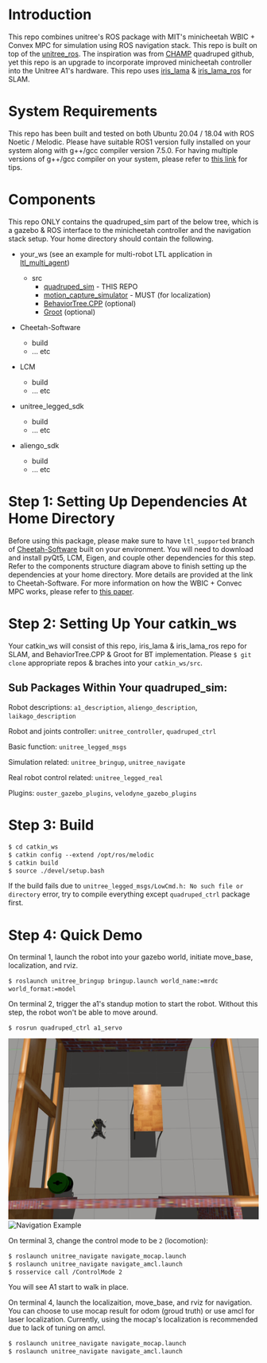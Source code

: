 # Introduction
This repo combines unitree's ROS package with MIT's minicheetah WBIC + Convex MPC for simulation using ROS navigation stack. This repo is built on top of the [unitree_ros](https://github.com/unitreerobotics/unitree_ros.git). The inspiration was from [CHAMP](https://github.com/chvmp/champ) quadruped github, yet this repo is an upgrade to incorporate improved minicheetah controller into the Unitree A1's hardware. This repo uses [iris_lama](https://github.com/iris-ua/iris_lama) & [iris_lama_ros](https://github.com/iris-ua/iris_lama_ros) for SLAM.

# System Requirements
This repo has been built and tested on both Ubuntu 20.04 / 18.04 with ROS Noetic / Melodic. Please have suitable ROS1 version fully installed on your system along with g++/gcc compiler version 7.5.0. For having multiple versions of g++/gcc compiler on your system, please refer to [this link](https://github.com/vlfeat/matconvnet/issues/967#issuecomment-304977445) for tips. 

# Components
This repo ONLY contains the quadruped_sim part of the below tree, which is a gazebo & ROS interface to the minicheetah controller and the navigation stack setup. Your home directory should contain the following.

* your_ws (see an example for multi-robot LTL application in [ltl_multi_agent](https://github.com/GTLIDAR/ltl_multi_agent))
    * src
        * [quadruped_sim](https://github.gatech.edu/GeorgiaTechLIDARGroup/quadruped_sim) - THIS REPO
        * [motion_capture_simulator](https://github.com/KTH-SML/motion_capture_simulator) - MUST (for localization)
        * [BehaviorTree.CPP](https://github.com/BehaviorTree/BehaviorTree.CPP) (optional)
        * [Groot](https://github.com/BehaviorTree/Groot) (optional)

* Cheetah-Software <ltl-supported>
    * build
    * ... etc
* LCM
    * build
    * ... etc
* unitree_legged_sdk
    * build
    * ... etc
* aliengo_sdk
    * build
    * ... etc


# Step 1: Setting Up Dependencies At Home Directory
Before using this package, please make sure to have `ltl_supported` branch of [Cheetah-Software](https://github.com/GTLIDAR/Cheetah-Software) built on your environment. You will need to download and install pyQt5, LCM, Eigen, and couple other dependencies for this step. Refer to the components structure diagram above to finish setting up the dependencies at your home directory. More details are provided at the link to Cheetah-Software. For more information on how the WBIC + Convec MPC works, please refer to [this paper](https://arxiv.org/pdf/1909.06586.pdf). 

# Step 2: Setting Up Your catkin_ws
Your catkin_ws will consist of this repo, iris_lama & iris_lama_ros repo for SLAM, and BehaviorTree.CPP & Groot for BT implementation. Please `$ git clone` appropriate repos & braches into your `catkin_ws/src`.

## Sub Packages Within Your quadruped_sim:
Robot descriptions: `a1_description`, `aliengo_description`, `laikago_description`

Robot and joints controller: `unitree_controller`, `quadruped_ctrl`

Basic function: `unitree_legged_msgs`

Simulation related: `unitree_bringup`, `unitree_navigate`

Real robot control related: `unitree_legged_real`

Plugins: `ouster_gazebo_plugins`, `velodyne_gazebo_plugins`


# Step 3: Build
```
$ cd catkin_ws
$ catkin config --extend /opt/ros/melodic
$ catkin build
$ source ./devel/setup.bash
```
If the build fails due to `unitree_legged_msgs/LowCmd.h: No such file or directory` error, try to compile everything except `quadruped_ctrl` package first.

# Step 4: Quick Demo
On terminal 1, launch the robot into your gazebo world, initiate move_base, localization, and rviz. 
```
$ roslaunch unitree_bringup bringup.launch world_name:=mrdc world_format:=model
```

On terminal 2, trigger the a1's standup motion to start the robot. Without this step, the robot won't be able to move around.
```
$ rosrun quadruped_ctrl a1_servo
```
![Standup Example](https://github.com/GTLIDAR/ltl_multi_agent/blob/master/quadruped_sim/figures/standup.gif)
![Navigation Example](https://github.com/GTLIDAR/ltl_multi_agent/blob/master/quadruped_sim/figures/success.gif)

On terminal 3, change the control mode to be `2` (locomotion):
```
$ roslaunch unitree_navigate navigate_mocap.launch 
$ roslaunch unitree_navigate navigate_amcl.launch
$ rosservice call /ControlMode 2
```
You will see A1 start to walk in place.

On terminal 4, launch the localizaition, move_base, and rviz for navigation. You can choose to use mocap result for odom (groud truth) or use amcl for laser localization. Currently, using the mocap's localization is recommended due to lack of tuning on amcl.
```
$ roslaunch unitree_navigate navigate_mocap.launch 
$ roslaunch unitree_navigate navigate_amcl.launch
```